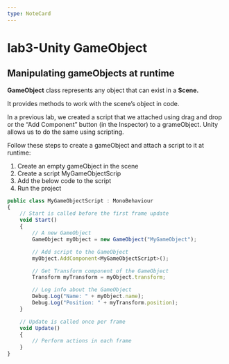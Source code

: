 ```yaml
---
type: NoteCard
---
```


# lab3-Unity GameObject
## Manipulating gameObjects at runtime

**GameObject** class represents any object that can exist in a **Scene.**

It provides methods to work with the scene’s object in code.

In a previous lab, we created a script that we attached using drag and drop or the “Add Component” button (in the Inspector) to a grameObject. Unity allows us to do the same using scripting.

Follow these steps to create a gameObject and attach a script to it at runtime:

1.  Create an empty gameObject in the scene
2.  Create a script MyGameObjectScrip
3.  Add the below code to the script
4.  Run the project

```js
public class MyGameObjectScript : MonoBehaviour
{
    // Start is called before the first frame update
    void Start()
    {
        // A new GameObject
        GameObject myObject = new GameObject("MyGameObject");

        // Add script to the GameObject
        myObject.AddComponent<MyGameObjectScript>();

        // Get Transform component of the GameObject
        Transform myTransform = myObject.transform;

        // Log info about the GameObject
        Debug.Log("Name: " + myObject.name);
        Debug.Log("Position: " + myTransform.position);
    }

    // Update is called once per frame
    void Update()
    {
        // Perform actions in each frame
    }
}
```